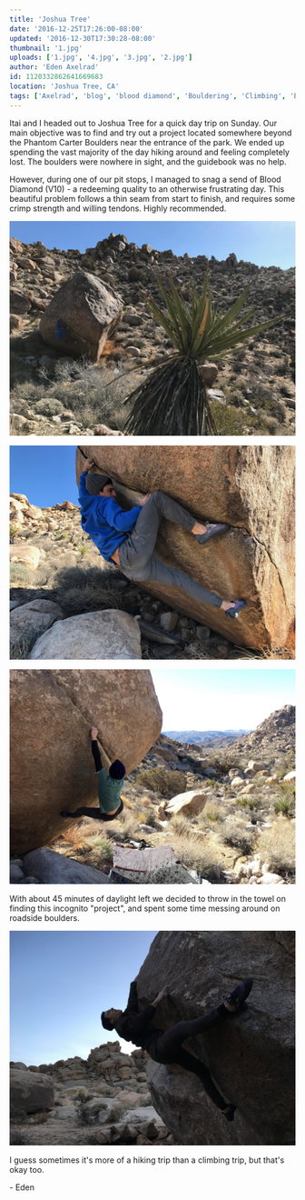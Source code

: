 ```yaml
---
title: 'Joshua Tree'
date: '2016-12-25T17:26:00-08:00'
updated: '2016-12-30T17:30:28-08:00'
thumbnail: '1.jpg'
uploads: ['1.jpg', '4.jpg', '3.jpg', '2.jpg']
author: 'Eden Axelrad'
id: 1120332862641669683
location: 'Joshua Tree, CA'
tags: ['Axelrad', 'blog', 'blood diamond', 'Bouldering', 'Climbing', 'Eden', 'Five Ten', 'granite', 'Itai', 'Joshua', 'national', 'park', 'Tree']
---
```


Itai and I headed out to Joshua Tree for a quick day trip on Sunday. Our main objective was to find and try out a project located somewhere beyond the Phantom Carter Boulders near the entrance of the park. We ended up spending the vast majority of the day hiking around and feeling completely lost. The boulders were nowhere in sight, and the guidebook was no help.

However, during one of our pit stops, I managed to snag a send of Blood Diamond (V10) - a redeeming quality to an otherwise frustrating day. This beautiful problem follows a thin seam from start to finish, and requires some crimp strength and willing tendons. Highly recommended.

![Me working on Blood Diamond (V10)](uploads/1.jpg)

![The send go...](uploads/4.jpg)

![Itai showing me the beta by repeating the problem ;p](uploads/3.jpg)

With about 45 minutes of daylight left we decided to throw in the towel on finding this incognito "project", and spent some time messing around on roadside boulders.

![](uploads/2.jpg)

I guess sometimes it's more of a hiking trip than a climbing trip, but that's okay too.

\- Eden
